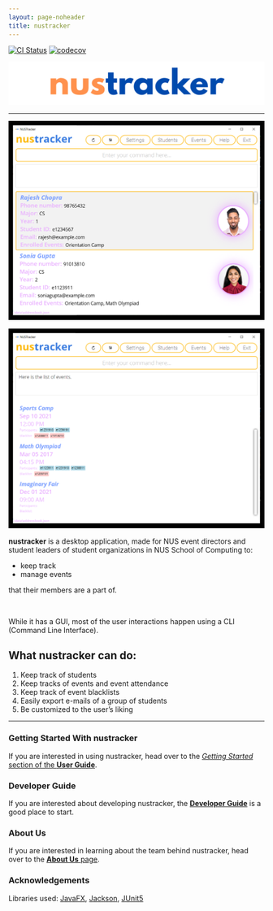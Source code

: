 ```yaml
---
layout: page-noheader
title: nustracker
---
```


[![CI Status](https://github.com/AY2122S1-CS2103T-T11-1/tp/workflows/Java%20CI/badge.svg)](https://github.com/AY2122S1-CS2103T-T11-1/tp/actions)
[![codecov](https://codecov.io/gh/AY2122S1-CS2103T-T11-1/tp/branch/master/graph/badge.svg)](https://codecov.io/gh/AY2122S1-CS2103T-T11-1/tp)


![nustracker](images/nustracker.png)

--------------------------------------------------------------------------------------------------------------------

![Ui](images/Ui.png) 

![Ui](images/user-guide/after-creating-event.png)

**nustracker** is a desktop application, made for NUS event directors and student leaders of student organizations in NUS School of Computing to:
* keep track
* manage events

that their members are a part of.

<br>

While it has a GUI, most of the user interactions happen using a CLI (Command Line Interface).

## What nustracker can do:
1. Keep track of students
2. Keep tracks of events and event attendance
3. Keep track of event blacklists
4. Easily export e-mails of a group of students
5. Be customized to the user’s liking

------

### Getting Started With nustracker
If you are interested in using nustracker, head over to the [_Getting Started_ section of the **User Guide**](https://ay2122s1-cs2103t-t11-1.github.io/tp/UserGuide.html#getting-started).

### Developer Guide
If you are interested about developing nustracker, the [**Developer Guide**](https://ay2122s1-cs2103t-t11-1.github.io/tp/DeveloperGuide.html) is a good place to start.

### About Us
If you are interested in learning about the team behind nustracker, head over to the [**About Us** page](https://ay2122s1-cs2103t-t11-1.github.io/tp/AboutUs.html).

### Acknowledgements

Libraries used: [JavaFX](https://openjfx.io/), [Jackson](https://github.com/FasterXML/jackson), [JUnit5](https://github.com/junit-team/junit5)
